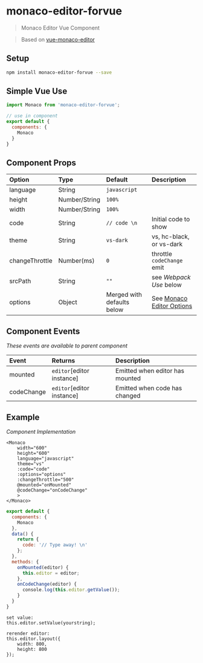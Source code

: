 # monaco-editor-forvue

> Monaco Editor Vue Component

> Based on [vue-monaco-editor](https://github.com/matt-oconnell/vue-monaco-editor)


## Setup

``` bash
npm install monaco-editor-forvue --save
```

## Simple Vue Use

```js
import Monaco from 'monaco-editor-forvue';

// use in component
export default {
  components: {
    Monaco
  }
}
```

## Component Props

| Option        | Type          | Default | Description
|:-------------|:-------------|:-------|:-------|
| language      | String        | `javascript` | |
| height        | Number/String | `100%` ||
| width | Number/String | `100%` ||
| code | String | `// code \n` | Initial code to show |
| theme | String | `vs-dark` | vs, hc-black, or vs-dark |
| changeThrottle | Number(ms) | `0` |  throttle `codeChange` emit |
|srcPath| String | `""` | see *Webpack Use* below
| options | Object | Merged with defaults below | See [Monaco Editor Options](https://microsoft.github.io/monaco-editor/api/interfaces/monaco.editor.ieditorconstructionoptions.html) |

## Component Events

*These events are available to parent component*

| Event        | Returns          | Description
|:-------------|:-------------|:-------|
|mounted|`editor`[editor instance]|Emitted when editor has mounted|
|codeChange|`editor`[editor instance]|Emitted when code has changed|

## Example

*Component Implementation*
```vue
<Monaco
    width="600"
    height="600"
    language="javascript"
    theme="vs"
    :code="code"
    :options="options"
    :changeThrottle="500"
    @mounted="onMounted"
    @codeChange="onCodeChange"
    >
</Monaco>
```

```js
export default {
  components: {
    Monaco
  },
  data() {
    return {
      code: '// Type away! \n'
    };
  },
  methods: {
    onMounted(editor) {
      this.editor = editor;
    },
    onCodeChange(editor) {
      console.log(this.editor.getValue());
    }
  }
}
```

```editor's common methods
set value:
this.editor.setValue(yourstring);

rerender editor:
this.editor.layout({
    width: 800,
    height: 800
});
